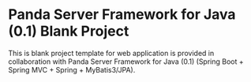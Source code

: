 # Panda Server Framework for Java (0.1) Blank Project

This is blank project template for web application is provided in collaboration with Panda Server Framework for Java (0.1) (Spring Boot + Spring MVC + Spring + MyBatis3/JPA).
